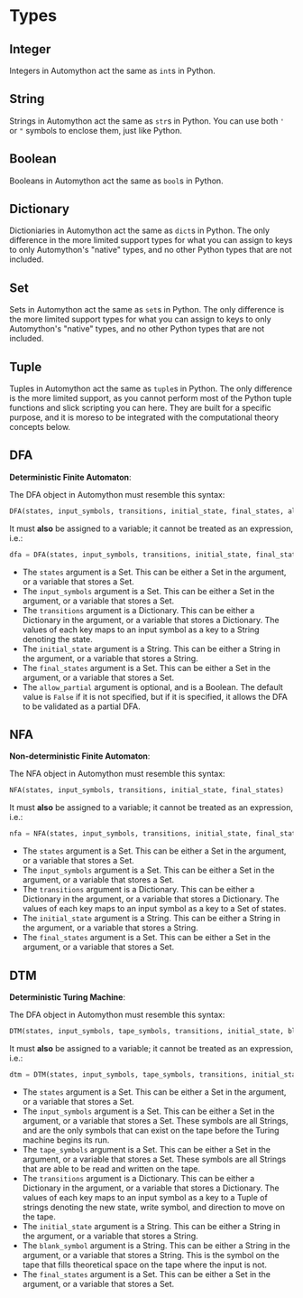 # Types

## Integer

Integers in Automython act the same as `int`s in Python.

## String

Strings in Automython act the same as `str`s in Python. You can use both `'` or `"` symbols to enclose them, just like Python.

## Boolean

Booleans in Automython act the same as `bool`s in Python.

## Dictionary

Dictioniaries in Automython act the same as `dict`s in Python. The only difference in the more limited support types for what you can assign to keys to only Automython's "native" types, and no other Python types that are not included.

## Set

Sets in Automython act the same as `set`s in Python. The only difference is the more limited support types for what you can assign to keys to only Automython's "native" types, and no other Python types that are not included.

## Tuple

Tuples in Automython act the same as `tuple`s in Python. The only difference is the more limited support, as you cannot perform most of the Python tuple functions and slick scripting you can here. They are built for a specific purpose, and it is moreso to be integrated with the computational theory concepts below.

## DFA
**Deterministic Finite Automaton**:

The DFA object in Automython must resemble this syntax:
```python
DFA(states, input_symbols, transitions, initial_state, final_states, allow_partial[optional]: bool)
```
It must **also** be assigned to a variable; it cannot be treated as an expression, i.e.:
```python
dfa = DFA(states, input_symbols, transitions, initial_state, final_states, allow_partial[optional]: bool)
```

- The `states` argument is a Set. This can be either a Set in the argument, or a variable that stores a Set.
- The `input_symbols` argument is a Set. This can be either a Set in the argument, or a variable that stores a Set.
- The `transitions` argument is a Dictionary. This can be either a Dictionary in the argument, or a variable that stores a Dictionary. The values of each key maps to an input symbol as a key to a String denoting the state.
- The `initial_state` argument is a String. This can be either a String in the argument, or a variable that stores a String.
- The `final_states` argument is a Set. This can be either a Set in the argument, or a variable that stores a Set.
- The `allow_partial` argument is optional, and is a Boolean. The default value is `False` if it is not specified, but if it is specified, it allows the DFA to be validated as a partial DFA. 

## NFA
**Non-deterministic Finite Automaton**:

The NFA object in Automython must resemble this syntax:
```python
NFA(states, input_symbols, transitions, initial_state, final_states)
```
It must **also** be assigned to a variable; it cannot be treated as an expression, i.e.:
```python
nfa = NFA(states, input_symbols, transitions, initial_state, final_states)
```

- The `states` argument is a Set. This can be either a Set in the argument, or a variable that stores a Set.
- The `input_symbols` argument is a Set. This can be either a Set in the argument, or a variable that stores a Set.
- The `transitions` argument is a Dictionary. This can be either a Dictionary in the argument, or a variable that stores a Dictionary. The values of each key maps to an input symbol as a key to a Set of states.
- The `initial_state` argument is a String. This can be either a String in the argument, or a variable that stores a String.
- The `final_states` argument is a Set. This can be either a Set in the argument, or a variable that stores a Set.

## DTM
**Deterministic Turing Machine**:

The DFA object in Automython must resemble this syntax:
```python
DTM(states, input_symbols, tape_symbols, transitions, initial_state, blank_symbol, final_states)
```
It must **also** be assigned to a variable; it cannot be treated as an expression, i.e.:
```python
dtm = DTM(states, input_symbols, tape_symbols, transitions, initial_state, blank_symbol, final_states)
```

- The `states` argument is a Set. This can be either a Set in the argument, or a variable that stores a Set.
- The `input_symbols` argument is a Set. This can be either a Set in the argument, or a variable that stores a Set. These symbols are all Strings, and are the only symbols that can exist on the tape before the Turing machine begins its run.
- The `tape_symbols` argument is a Set. This can be either a Set in the argument, or a variable that stores a Set. These symbols are all Strings that are able to be read and written on the tape.
- The `transitions` argument is a Dictionary. This can be either a Dictionary in the argument, or a variable that stores a Dictionary. The values of each key maps to an input symbol as a key to a Tuple of strings denoting the new state, write symbol, and direction to move on the tape.
- The `initial_state` argument is a String. This can be either a String in the argument, or a variable that stores a String.
- The `blank_symbol` argument is a String. This can be either a String in the argument, or a variable that stores a String. This is the symbol on the tape that fills theoretical space on the tape where the input is not.
- The `final_states` argument is a Set. This can be either a Set in the argument, or a variable that stores a Set.